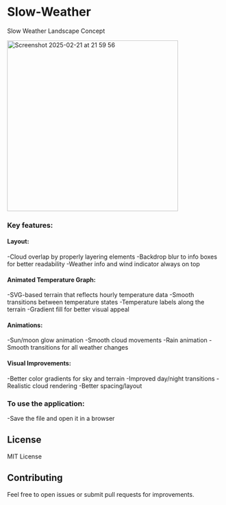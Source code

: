 # Slow-Weather
Slow Weather Landscape Concept

<img width="399" alt="Screenshot 2025-02-21 at 21 59 56" src="https://github.com/user-attachments/assets/a15d3c31-8c6c-4ba2-a802-b0734e9ab8de" />



### Key features:

#### Layout:
-Cloud overlap by properly layering elements
-Backdrop blur to info boxes for better readability
-Weather info and wind indicator always on top

#### Animated Temperature Graph:
-SVG-based terrain that reflects hourly temperature data
-Smooth transitions between temperature states
-Temperature labels along the terrain
-Gradient fill for better visual appeal


#### Animations:
-Sun/moon glow animation
-Smooth cloud movements
-Rain animation
-Smooth transitions for all weather changes


#### Visual Improvements:
-Better color gradients for sky and terrain
-Improved day/night transitions
-Realistic cloud rendering
-Better spacing/layout



### To use the application:
-Save the file and open it in a browser

## License
MIT License

## Contributing
Feel free to open issues or submit pull requests for improvements.

